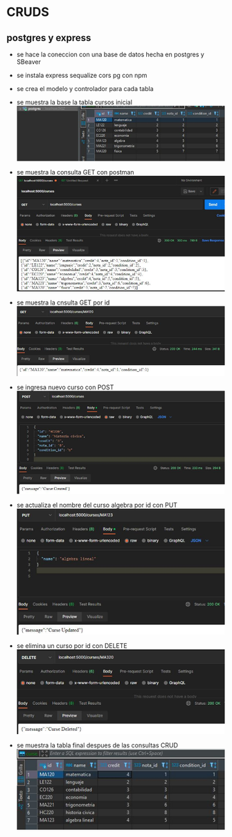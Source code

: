 # CRUDS
## postgres y express

- se hace la coneccion con una base de datos hecha en postgres y SBeaver
- se instala express sequalize cors pg con npm
- se crea el modelo y controlador para cada tabla

- se muestra la base la tabla cursos inicial
![App Screenshot](https://github.com/ariescacy9/express_crud/blob/main/img/tablaCursos.JPG?raw=true)

- se muestra la consulta GET con postman
![App Screenshot](https://github.com/ariescacy9/express_crud/blob/main/img/consultaCursos.JPG?raw=true)

- se muestra la cnsulta GET por id
![App Screenshot](https://github.com/ariescacy9/express_crud/blob/main/img/busquedaID.JPG?raw=true)

- se ingresa nuevo curso con POST
![App Screenshot](https://github.com/ariescacy9/express_crud/blob/main/img/crearCurso.JPG?raw=true)

- se actualiza el nombre del curso algebra por id con PUT
![App Screenshot](https://github.com/ariescacy9/express_crud/blob/main/img/actualizandoCurso.JPG?raw=true)

- se elimina un curso por id con DELETE
![App Screenshot](https://github.com/ariescacy9/express_crud/blob/main/img/eliminarCurso.JPG?raw=true)

- se muestra la tabla final despues de las consultas CRUD
![App Screenshot](https://github.com/ariescacy9/express_crud/blob/main/img/datosActualizados.JPG?raw=true)

